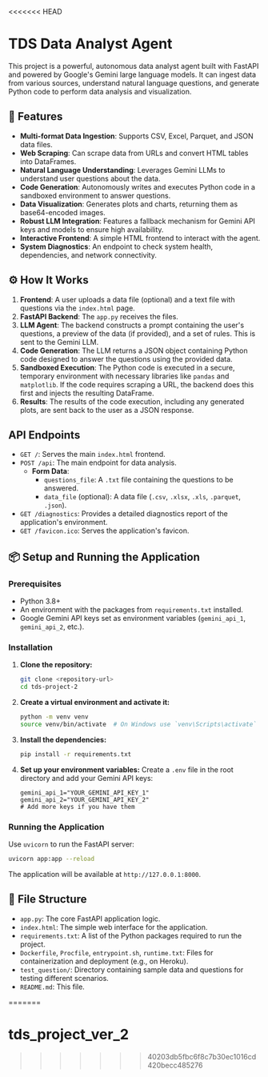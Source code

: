 <<<<<<< HEAD
# TDS Data Analyst Agent

This project is a powerful, autonomous data analyst agent built with FastAPI and powered by Google's Gemini large language models. It can ingest data from various sources, understand natural language questions, and generate Python code to perform data analysis and visualization.

## 🚀 Features

- **Multi-format Data Ingestion**: Supports CSV, Excel, Parquet, and JSON data files.
- **Web Scraping**: Can scrape data from URLs and convert HTML tables into DataFrames.
- **Natural Language Understanding**: Leverages Gemini LLMs to understand user questions about the data.
- **Code Generation**: Autonomously writes and executes Python code in a sandboxed environment to answer questions.
- **Data Visualization**: Generates plots and charts, returning them as base64-encoded images.
- **Robust LLM Integration**: Features a fallback mechanism for Gemini API keys and models to ensure high availability.
- **Interactive Frontend**: A simple HTML frontend to interact with the agent.
- **System Diagnostics**: An endpoint to check system health, dependencies, and network connectivity.

## ⚙️ How It Works

1.  **Frontend**: A user uploads a data file (optional) and a text file with questions via the `index.html` page.
2.  **FastAPI Backend**: The `app.py` receives the files.
3.  **LLM Agent**: The backend constructs a prompt containing the user's questions, a preview of the data (if provided), and a set of rules. This is sent to the Gemini LLM.
4.  **Code Generation**: The LLM returns a JSON object containing Python code designed to answer the questions using the provided data.
5.  **Sandboxed Execution**: The Python code is executed in a secure, temporary environment with necessary libraries like `pandas` and `matplotlib`. If the code requires scraping a URL, the backend does this first and injects the resulting DataFrame.
6.  **Results**: The results of the code execution, including any generated plots, are sent back to the user as a JSON response.

## API Endpoints

-   `GET /`: Serves the main `index.html` frontend.
-   `POST /api`: The main endpoint for data analysis.
    -   **Form Data**:
        -   `questions_file`: A `.txt` file containing the questions to be answered.
        -   `data_file` (optional): A data file (`.csv`, `.xlsx`, `.xls`, `.parquet`, `.json`).
-   `GET /diagnostics`: Provides a detailed diagnostics report of the application's environment.
-   `GET /favicon.ico`: Serves the application's favicon.

## 📦 Setup and Running the Application

### Prerequisites

-   Python 3.8+
-   An environment with the packages from `requirements.txt` installed.
-   Google Gemini API keys set as environment variables (`gemini_api_1`, `gemini_api_2`, etc.).

### Installation

1.  **Clone the repository:**
    ```bash
    git clone <repository-url>
    cd tds-project-2
    ```

2.  **Create a virtual environment and activate it:**
    ```bash
    python -m venv venv
    source venv/bin/activate  # On Windows use `venv\Scripts\activate`
    ```

3.  **Install the dependencies:**
    ```bash
    pip install -r requirements.txt
    ```

4.  **Set up your environment variables:**
    Create a `.env` file in the root directory and add your Gemini API keys:
    ```
    gemini_api_1="YOUR_GEMINI_API_KEY_1"
    gemini_api_2="YOUR_GEMINI_API_KEY_2"
    # Add more keys if you have them
    ```

### Running the Application

Use `uvicorn` to run the FastAPI server:

```bash
uvicorn app:app --reload
```

The application will be available at `http://127.0.0.1:8000`.

## 📁 File Structure

-   `app.py`: The core FastAPI application logic.
-   `index.html`: The simple web interface for the application.
-   `requirements.txt`: A list of the Python packages required to run the project.
-   `Dockerfile`, `Procfile`, `entrypoint.sh`, `runtime.txt`: Files for containerization and deployment (e.g., on Heroku).
-   `test_question/`: Directory containing sample data and questions for testing different scenarios.
-   `README.md`: This file.


=======
# tds_project_ver_2
>>>>>>> 40203db5fbc6f8c7b30ec1016cd420becc485276
